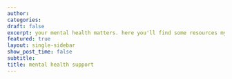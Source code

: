 ```yaml
---
author:
categories:
draft: false
excerpt: your mental health matters. here you'll find some resources my friends and i find useful but remember everyone copes differently. if you have any resources you love but don't see here, contact me.
featured: true
layout: single-sidebar
show_post_time: false
subtitle:
title: mental health support
---
```

